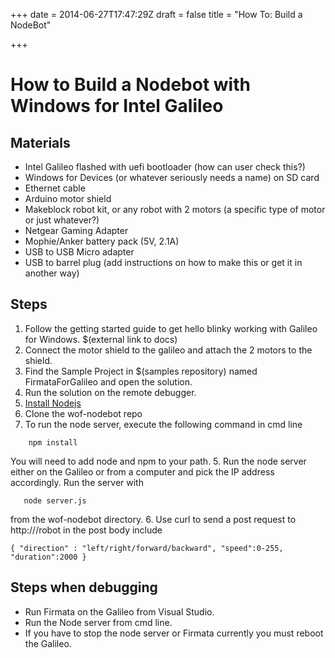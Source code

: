 +++
date = 2014-06-27T17:47:29Z
draft = false
title = "How To: Build a NodeBot"

+++

# How to Build a Nodebot with Windows for Intel Galileo

## Materials
* Intel Galileo flashed with uefi bootloader (how can user check this?)
* Windows for Devices (or whatever seriously needs a name) on SD card
* Ethernet cable
* Arduino motor shield
* Makeblock robot kit, or any robot with 2 motors (a specific type of motor or just whatever?)
* Netgear Gaming Adapter
* Mophie/Anker battery pack (5V, 2.1A)
* USB to USB Micro adapter
* USB to barrel plug (add instructions on how to make this or get it in another way)

## Steps
1. Follow the getting started guide to get hello blinky working with Galileo for Windows. $(external link to docs)
2. Connect the motor shield to the galileo and attach the 2 motors to the shield.
3. Find the Sample Project in $(samples repository) named FirmataForGalileo and open the solution.
4. Run the solution on the remote debugger.
3. [Install Nodejs](http://ms-iot.github.io/windows-on-fridges/post/installingnode/)
5. Clone the wof-nodebot repo
5. To run the node server, execute the following command in cmd line 
```
    npm install 
```
You will need to add node and npm to your path.
5. Run the node server either on the Galileo or from a computer and pick the IP address accordingly. Run the server with
```
   node server.js
```
from the wof-nodebot directory.
6. Use curl to send a post request to http://<robot ip address>/robot in the post body include
```
{ "direction" : "left/right/forward/backward", "speed":0-255, "duration":2000 }
```

## Steps when debugging
* Run Firmata on the Galileo from Visual Studio.
* Run the Node server from cmd line.
* If you have to stop the node server or Firmata currently you must reboot the Galileo.
